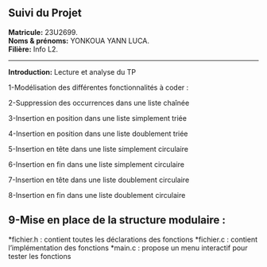 ## Suivi du Projet 
**Matricule:** 23U2699.   
**Noms & prénoms:** YONKOUA YANN LUCA.  
**Filière:** Info L2.  

--- 
**Introduction:**
Lecture et analyse du TP

1-Modélisation des différentes fonctionnalités à coder :

2-Suppression des occurrences dans une liste chaînée

3-Insertion en position dans une liste simplement triée

4-Insertion en position dans une liste doublement triée

5-Insertion en tête dans une liste simplement circulaire

6-Insertion en fin dans une liste simplement circulaire

7-Insertion en tête dans une liste doublement circulaire

8-Insertion en fin dans une liste doublement circulaire

9-Mise en place de la structure modulaire :
---

*fichier.h : contient toutes les déclarations des fonctions
*fichier.c : contient l’implémentation des fonctions
*main.c : propose un menu interactif pour tester les fonctions
